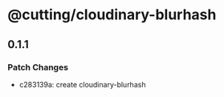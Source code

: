 # @cutting/cloudinary-blurhash

## 0.1.1

### Patch Changes

- c283139a: create cloudinary-blurhash
